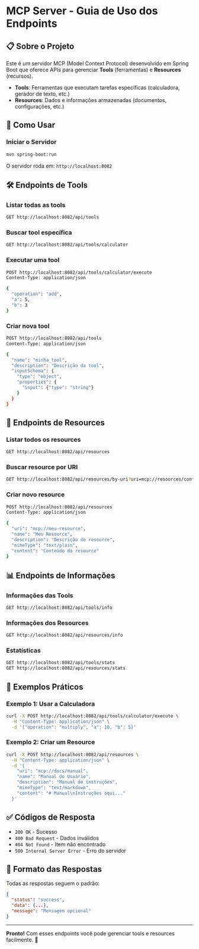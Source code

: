 # MCP Server - Guia de Uso dos Endpoints

## 📋 Sobre o Projeto

Este é um servidor MCP (Model Context Protocol) desenvolvido em Spring Boot que oferece APIs para gerenciar **Tools** (ferramentas) e **Resources** (recursos).

- **Tools**: Ferramentas que executam tarefas específicas (calculadora, gerador de texto, etc.)
- **Resources**: Dados e informações armazenadas (documentos, configurações, etc.)

## 🚀 Como Usar

### Iniciar o Servidor
```bash
mvn spring-boot:run
```
O servidor roda em: `http://localhost:8082`

## 🛠️ Endpoints de Tools

### Listar todas as tools
```bash
GET http://localhost:8082/api/tools
```

### Buscar tool específica
```bash
GET http://localhost:8082/api/tools/calculator
```

### Executar uma tool
```bash
POST http://localhost:8082/api/tools/calculator/execute
Content-Type: application/json

{
  "operation": "add",
  "a": 5,
  "b": 3
}
```

### Criar nova tool
```bash
POST http://localhost:8082/api/tools
Content-Type: application/json

{
  "name": "minha_tool",
  "description": "Descrição da tool",
  "inputSchema": {
    "type": "object",
    "properties": {
      "input": {"type": "string"}
    }
  }
}
```

## 📁 Endpoints de Resources

### Listar todos os resources
```bash
GET http://localhost:8082/api/resources
```

### Buscar resource por URI
```bash
GET http://localhost:8082/api/resources/by-uri?uri=mcp://resources/config/system
```

### Criar novo resource
```bash
POST http://localhost:8082/api/resources
Content-Type: application/json

{
  "uri": "mcp://meu-resource",
  "name": "Meu Resource",
  "description": "Descrição do resource",
  "mimeType": "text/plain",
  "content": "Conteúdo do resource"
}
```

## 📊 Endpoints de Informações

### Informações das Tools
```bash
GET http://localhost:8082/api/tools/info
```

### Informações dos Resources
```bash
GET http://localhost:8082/api/resources/info
```

### Estatísticas
```bash
GET http://localhost:8082/api/tools/stats
GET http://localhost:8082/api/resources/stats
```

## 🔧 Exemplos Práticos

### Exemplo 1: Usar a Calculadora
```bash
curl -X POST http://localhost:8082/api/tools/calculator/execute \
  -H "Content-Type: application/json" \
  -d '{"operation": "multiply", "a": 10, "b": 5}'
```

### Exemplo 2: Criar um Resource
```bash
curl -X POST http://localhost:8082/api/resources \
  -H "Content-Type: application/json" \
  -d '{
    "uri": "mcp://docs/manual",
    "name": "Manual do Usuário",
    "description": "Manual de instruções",
    "mimeType": "text/markdown",
    "content": "# Manual\nInstruções aqui..."
  }'
```

## ✅ Códigos de Resposta

- `200 OK` - Sucesso
- `400 Bad Request` - Dados inválidos
- `404 Not Found` - Item não encontrado
- `500 Internal Server Error` - Erro do servidor

## 📝 Formato das Respostas

Todas as respostas seguem o padrão:
```json
{
  "status": "success",
  "data": {...},
  "message": "Mensagem opcional"
}
```

---

**Pronto!** Com esses endpoints você pode gerenciar tools e resources facilmente. 🎉
